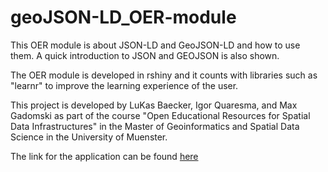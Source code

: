 # geoJSON-LD_OER-module
This OER module is about JSON-LD and GeoJSON-LD and how to use them. A quick introduction to JSON and GEOJSON is also shown.

The OER module is developed in rshiny and it counts with libraries such as "learnr" to improve the learning experience of the user.

This project is developed by LuKas Baecker, Igor Quaresma, and Max Gadomski as  part of the course "Open Educational Resources for Spatial Data Infrastructures" in the Master of Geoinformatics and Spatial Data Science in the University of Muenster.

The link for the application can be found [here](https://lukasbaecker.shinyapps.io/oer-json-ld/#section-introduction)

